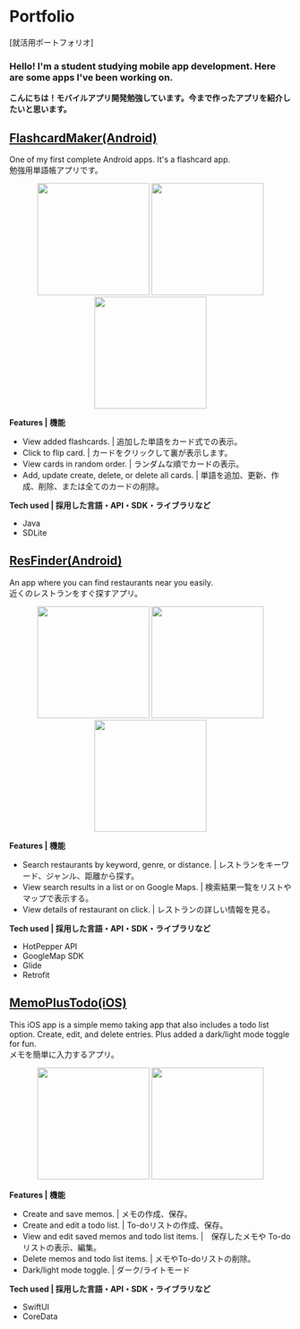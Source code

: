 # Portfolio
[就活用ポートフォリオ]

### Hello! I'm a student studying mobile app development. Here are some apps I've been working on.
**こんにちは！モバイルアプリ開発勉強しています。今まで作ったアプリを紹介したいと思います。**

## [FlashcardMaker(Android)](https://github.com/lumnaw11/Flashcard-Maker-Android-App-SQLite)
One of my first complete Android apps. It's a flashcard app. </br>
勉強用単語帳アプリです。

<p align="center">
 <img src="https://user-images.githubusercontent.com/122884728/216902836-6b3f11aa-3d8a-495f-a729-3550de844cb7.png", width="200"/>
<img src="https://user-images.githubusercontent.com/122884728/216902863-ad0acd96-7712-41b9-bda5-d46dad68a4b3.png", width="200"/>
<img src="https://user-images.githubusercontent.com/122884728/216902570-9e880a29-eaf3-4f2d-bb22-bb348ec76b30.png", width="200"/>
</p>

**Features | 機能**
- View added flashcards. | 追加した単語をカード式での表示。
- Click to flip card. | カードをクリックして裏が表示します。
- View cards in random order. | ランダムな順でカードの表示。
- Add, update create, delete, or delete all cards. | 単語を追加、更新、作成、削除、または全てのカードの削除。

**Tech used | 採用した言語・API・SDK・ライブラリなど**
- Java
- SDLite


## [ResFinder(Android)](https://github.com/lumnaw11/Restaurant-Finder-Android)
An app where you can find restaurants near you easily.</br>
近くのレストランをすぐ探すアプリ。

<p align="center">
<img src="https://github.com/lumnaw11/Restaurant-Finder-Android/assets/122884728/ae81b246-1c2c-42ef-b4d1-fd6a967c31cb" width="200"/>
<img src="https://github.com/lumnaw11/Restaurant-Finder-Android/assets/122884728/902e2b45-cd26-4b59-97ae-b839bea58ff1" width="200"/>
<img src="https://github.com/lumnaw11/Restaurant-Finder-Android/assets/122884728/c0deb787-5e68-4db2-acbf-b9a918cd3410" width="200"/>
</p>

**Features | 機能**
- Search restaurants by keyword, genre, or distance. | レストランをキーワード、ジャンル、距離から探す。
- View search results in a list or on Google Maps. | 検索結果一覧をリストやマップで表示する。
- View details of restaurant on click. | レストランの詳しい情報を見る。

**Tech used | 採用した言語・API・SDK・ライブラリなど**
- HotPepper API
- GoogleMap SDK
- Glide
- Retrofit

## [MemoPlusTodo(iOS)](https://github.com/lumnaw11/MEMO-TODO-APP)
This iOS app is a simple memo taking app that also includes a todo list option. Create, edit, and delete entries. Plus added a dark/light mode toggle for fun.</br>
メモを簡単に入力するアプリ。
<p align="center">

<img src="https://github.com/lumnaw11/Portfolio/assets/122884728/382f850d-573c-4fca-8133-7dfe1ea20562" width="200">
<img src="https://github.com/lumnaw11/Portfolio/assets/122884728/af1d588a-457a-4131-a343-e158cf114f81" width="200">
 </p>

**Features | 機能**
- Create and save memos. | メモの作成、保存。
- Create and edit a todo list. | To-doリストの作成、保存。
- View and edit saved memos and todo list items. |　保存したメモや To-doリストの表示、編集。
- Delete memos and todo list items. | メモやTo-doリストの削除。
- Dark/light mode toggle. | ダーク/ライトモード

**Tech used | 採用した言語・API・SDK・ライブラリなど**
- SwiftUI
- CoreData
